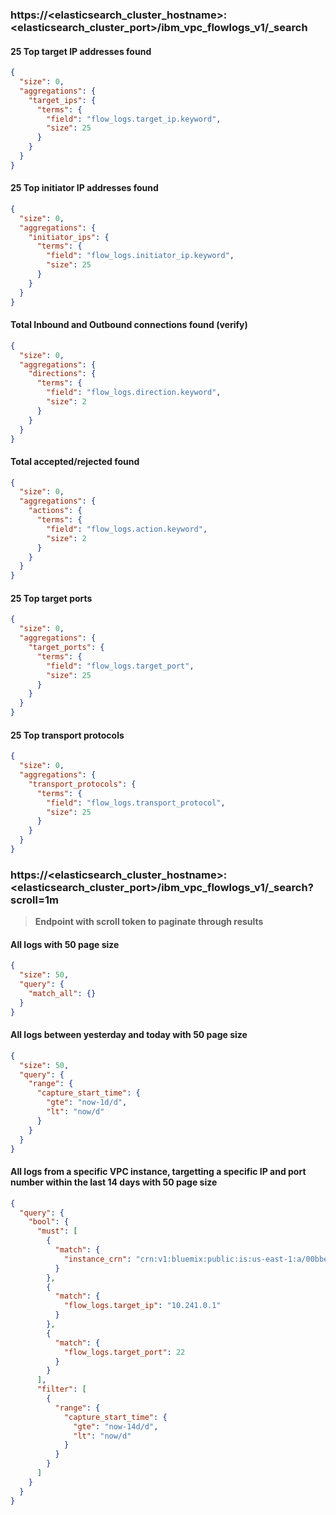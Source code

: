### https://<elasticsearch_cluster_hostname>:<elasticsearch_cluster_port>/ibm_vpc_flowlogs_v1/\_search

#### 25 Top target IP addresses found

```json
{
  "size": 0,
  "aggregations": {
    "target_ips": {
      "terms": {
        "field": "flow_logs.target_ip.keyword",
        "size": 25
      }
    }
  }
}
```

#### 25 Top initiator IP addresses found

```json
{
  "size": 0,
  "aggregations": {
    "initiator_ips": {
      "terms": {
        "field": "flow_logs.initiator_ip.keyword",
        "size": 25
      }
    }
  }
}
```

#### Total Inbound and Outbound connections found (verify)

```json
{
  "size": 0,
  "aggregations": {
    "directions": {
      "terms": {
        "field": "flow_logs.direction.keyword",
        "size": 2
      }
    }
  }
}
```

#### Total accepted/rejected found

```json
{
  "size": 0,
  "aggregations": {
    "actions": {
      "terms": {
        "field": "flow_logs.action.keyword",
        "size": 2
      }
    }
  }
}
```

#### 25 Top target ports

```json
{
  "size": 0,
  "aggregations": {
    "target_ports": {
      "terms": {
        "field": "flow_logs.target_port",
        "size": 25
      }
    }
  }
}
```

#### 25 Top transport protocols

```json
{
  "size": 0,
  "aggregations": {
    "transport_protocols": {
      "terms": {
        "field": "flow_logs.transport_protocol",
        "size": 25
      }
    }
  }
}
```

### https://<elasticsearch_cluster_hostname>:<elasticsearch_cluster_port>/ibm_vpc_flowlogs_v1/\_search?scroll=1m
> **Endpoint with scroll token to paginate through results**

#### All logs with 50 page size

```json
{
  "size": 50,
  "query": {
    "match_all": {}
  }
}
```

#### All logs between yesterday and today with 50 page size

```json
{
  "size": 50,
  "query": {
    "range": {
      "capture_start_time": {
        "gte": "now-1d/d",
        "lt": "now/d"
      }
    }
  }
}
```

#### All logs from a specific VPC instance, targetting a specific IP and port number within the last 14 days with 50 page size

```json
{
  "query": {
    "bool": {
      "must": [
        {
          "match": {
            "instance_crn": "crn:v1:bluemix:public:is:us-east-1:a/00bbecaae6a8c4b4fdc16531663a1aec::instance:0757_80497c1b-3530-4b0f-8dd8-2cf721449655"
          }
        },
        {
          "match": {
            "flow_logs.target_ip": "10.241.0.1"
          }
        },
        {
          "match": {
            "flow_logs.target_port": 22
          }
        }
      ],
      "filter": [
        {
          "range": {
            "capture_start_time": {
              "gte": "now-14d/d",
              "lt": "now/d"
            }
          }
        }
      ]
    }
  }
}
```